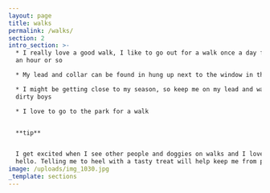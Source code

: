 ```yaml
---
layout: page
title: walks
permalink: /walks/
section: 2
intro_section: >-
  * I really love a good walk, I like to go out for a walk once a day for about
  an hour or so

  * My lead and collar can be found in hung up next to the window in the kitchen

  * I might be getting close to my season, so keep me on my lead and watch out
  dirty boys

  * I love to go to the park for a walk


  **tip**


  I get excited when I see other people and doggies on walks and I love to say
  hello. Telling me to heel with a tasty treat will help keep me from pulling
image: /uploads/img_1030.jpg
_template: sections
---
```


